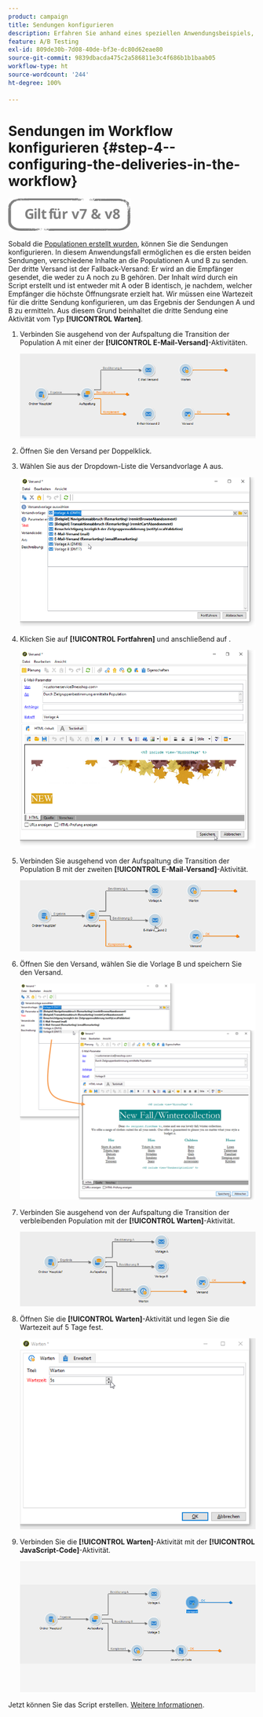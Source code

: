 ```yaml
---
product: campaign
title: Sendungen konfigurieren
description: Erfahren Sie anhand eines speziellen Anwendungsbeispiels, wie Sie A/B-Tests durchführen
feature: A/B Testing
exl-id: 809de30b-7d08-40de-bf3e-dc80d62eae80
source-git-commit: 9839dbacda475c2a586811e3c4f686b1b1baab05
workflow-type: ht
source-wordcount: '244'
ht-degree: 100%

---
```


# Sendungen im Workflow konfigurieren {#step-4--configuring-the-deliveries-in-the-workflow}

![](../../assets/common.svg)

Sobald die [Populationen erstellt wurden](a-b-testing-uc-population-samples.md), können Sie die Sendungen konfigurieren. In diesem Anwendungsfall ermöglichen es die ersten beiden Sendungen, verschiedene Inhalte an die Populationen A und B zu senden. Der dritte Versand ist der Fallback-Versand: Er wird an die Empfänger gesendet, die weder zu A noch zu B gehören. Der Inhalt wird durch ein Script erstellt und ist entweder mit A oder B identisch, je nachdem, welcher Empfänger die höchste Öffnungsrate erzielt hat. Wir müssen eine Wartezeit für die dritte Sendung konfigurieren, um das Ergebnis der Sendungen A und B zu ermitteln. Aus diesem Grund beinhaltet die dritte Sendung eine Aktivität vom Typ **[!UICONTROL Warten]**.

1. Verbinden Sie ausgehend von der Aufspaltung die Transition der Population A mit einer der **[!UICONTROL E-Mail-Versand]**-Aktivitäten.

   ![](assets/use_case_abtesting_createdeliveries_001.png)

1. Öffnen Sie den Versand per Doppelklick.
1. Wählen Sie aus der Dropdown-Liste die Versandvorlage A aus.

   ![](assets/use_case_abtesting_createdeliveries_003.png)

1. Klicken Sie auf **[!UICONTROL Fortfahren]** und anschließend auf .

   ![](assets/use_case_abtesting_createdeliveries_002.png)

1. Verbinden Sie ausgehend von der Aufspaltung die Transition der Population B mit der zweiten **[!UICONTROL E-Mail-Versand]**-Aktivität.

   ![](assets/use_case_abtesting_createdeliveries_004.png)

1. Öffnen Sie den Versand, wählen Sie die Vorlage B und speichern Sie den Versand.

   ![](assets/use_case_abtesting_createdeliveries_005.png)

1. Verbinden Sie ausgehend von der Aufspaltung die Transition der verbleibenden Population mit der **[!UICONTROL Warten]**-Aktivität.

   ![](assets/use_case_abtesting_createdeliveries_006.png)

1. Öffnen Sie die **[!UICONTROL Warten]**-Aktivität und legen Sie die Wartezeit auf 5 Tage fest.

   ![](assets/use_case_abtesting_createdeliveries_007.png)

1. Verbinden Sie die **[!UICONTROL Warten]**-Aktivität mit der **[!UICONTROL JavaScript-Code]**-Aktivität.

   ![](assets/use_case_abtesting_createdeliveries_008.png)

Jetzt können Sie das Script erstellen. [Weitere Informationen](a-b-testing-uc-script.md).
